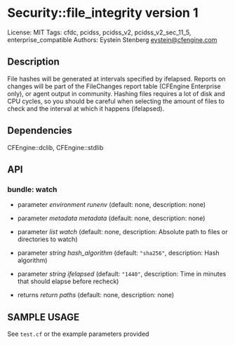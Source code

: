# Security::file_integrity version 1

License: MIT
Tags: cfdc, pcidss, pcidss_v2, pcidss_v2_sec_11_5, enterprise_compatible
Authors: Eystein Stenberg <eystein@cfengine.com>

## Description
File hashes will be generated at intervals specified by ifelapsed. Reports on changes will be part of the FileChanges report table (CFEngine Enterprise only), or agent output in community. Hashing files requires a lot of disk and CPU cycles, so you should be careful when selecting the amount of files to check and the interval at which it happens (ifelapsed).

## Dependencies
CFEngine::dclib, CFEngine::stdlib

## API
### bundle: watch
* parameter _environment_ *runenv* (default: none, description: none)

* parameter _metadata_ *metadata* (default: none, description: none)

* parameter _list_ *watch* (default: none, description: Absolute path to files or directories to watch)

* parameter _string_ *hash_algorithm* (default: `"sha256"`, description: Hash algorithm)

* parameter _string_ *ifelapsed* (default: `"1440"`, description: Time in minutes that should elapse before recheck)

* returns _return_ *paths* (default: none, description: none)


## SAMPLE USAGE
See `test.cf` or the example parameters provided

